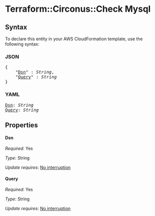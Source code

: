 # Terraform::Circonus::Check Mysql

## Syntax

To declare this entity in your AWS CloudFormation template, use the following syntax:

### JSON

<pre>
{
    "<a href="#dsn" title="Dsn">Dsn</a>" : <i>String</i>,
    "<a href="#query" title="Query">Query</a>" : <i>String</i>
}
</pre>

### YAML

<pre>
<a href="#dsn" title="Dsn">Dsn</a>: <i>String</i>
<a href="#query" title="Query">Query</a>: <i>String</i>
</pre>

## Properties

#### Dsn

_Required_: Yes

_Type_: String

_Update requires_: [No interruption](https://docs.aws.amazon.com/AWSCloudFormation/latest/UserGuide/using-cfn-updating-stacks-update-behaviors.html#update-no-interrupt)

#### Query

_Required_: Yes

_Type_: String

_Update requires_: [No interruption](https://docs.aws.amazon.com/AWSCloudFormation/latest/UserGuide/using-cfn-updating-stacks-update-behaviors.html#update-no-interrupt)

